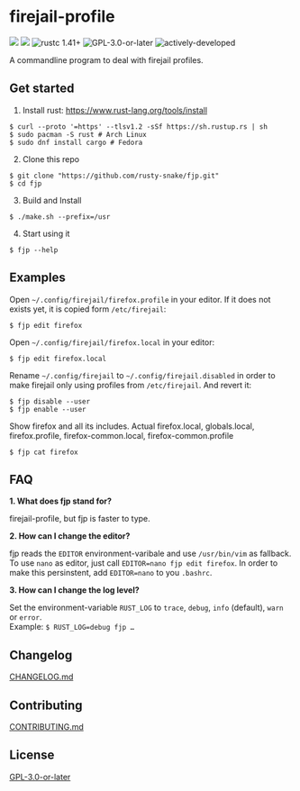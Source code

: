 firejail-profile
================

![](https://github.com/rusty-snake/fjp/workflows/ShellCheck/badge.svg)
![](https://github.com/rusty-snake/fjp/workflows/Rust/badge.svg)
![rustc 1.41+](https://img.shields.io/badge/rustc-1.41+-blue.svg?logo=rust)
![GPL-3.0-or-later](https://img.shields.io/github/license/rusty-snake/fjp.svg?color=darkred&logo=gnu)
![actively-developed](https://badgen.net/badge/maintenance/actively-developed/00D000)

A commandline program to deal with firejail profiles.

Get started
-----------

1. Install rust: <https://www.rust-lang.org/tools/install>

```
$ curl --proto '=https' --tlsv1.2 -sSf https://sh.rustup.rs | sh
$ sudo pacman -S rust # Arch Linux
$ sudo dnf install cargo # Fedora
```

2. Clone this repo

```
$ git clone "https://github.com/rusty-snake/fjp.git"
$ cd fjp
```

3. Build and Install

```
$ ./make.sh --prefix=/usr
```

4. Start using it

```
$ fjp --help
```


Examples
--------

Open `~/.config/firejail/firefox.profile` in your editor. If it does not exists yet, it is copied form `/etc/firejail`:

    $ fjp edit firefox

Open `~/.config/firejail/firefox.local` in your editor:

    $ fjp edit firefox.local

Rename `~/.config/firejail` to `~/.config/firejail.disabled` in order to make firejail only using profiles from `/etc/firejail`. And revert it:

    $ fjp disable --user
    $ fjp enable --user

Show firefox and all its includes. Actual firefox.local, globals.local, firefox.profile, firefox-common.local, firefox-common.profile

    $ fjp cat firefox

FAQ
---

**1. What does fjp stand for?**

firejail-profile, but fjp is faster to type.

**2. How can I change the editor?**

fjp reads the `EDITOR` environment-varibale and use `/usr/bin/vim` as fallback.
To use `nano` as editor, just call `EDITOR=nano fjp edit firefox`. In order to make this
persinstent, add `EDITOR=nano` to you `.bashrc`.

**3. How can I change the log level?**

Set the environment-variable `RUST_LOG` to `trace`, `debug`, `info` (default), `warn` or `error`.  
Example: `$ RUST_LOG=debug fjp …`

Changelog
---------

[CHANGELOG.md](CHANGELOG.md)

Contributing
------------

[CONTRIBUTING.md](CONTRIBUTING.md)

License
-------

[GPL-3.0-or-later](COPYING)
